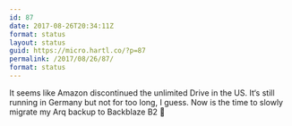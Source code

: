 ```yaml
---
id: 87
date: 2017-08-26T20:34:11Z
format: status
layout: status
guid: https://micro.hartl.co/?p=87
permalink: /2017/08/26/87/
format: status
---
```

It seems like Amazon discontinued the unlimited Drive in the US. It‘s still running in Germany but not for too long, I guess. Now is the time to slowly migrate my Arq backup to Backblaze B2 &#x1f642;